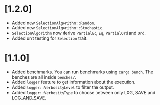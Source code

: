 # [1.2.0]

* Added new `SelectionAlgorithm::Random`.
* Added new `SelectionAlgorithm::Stochastic`.
* `SelectionAlgorithm` now derive `PartialEq`, `Eq`, `PartialOrd` and `Ord`.
* Added unit testing for `Selection` trait.

# [1.1.0]

* Added benchmarks. You can run benchmarks using `cargo bench`. The benches are all inside `benches/`.
* Added `logger` feature to get information about the execution.
* Added `logger::VerbosityLevel` to filter the output.
* Added `logger::VerbosityType` to choose between only LOG, SAVE and LOG_AND_SAVE. 